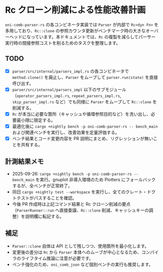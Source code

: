 # Rc クローン削減による性能改善計画

`oni-comb-parser-rs` の各コンビネータ実装では `Parser` が内部で `Rc<dyn Fn>` を多用しており、`Rc::clone` の参照カウンタ更新がベンチマーク時の大きなオーバーヘッドになっています。本ドキュメントでは、`Rc` の複製を減らしてパーサー実行時の間接参照コストを削るためのタスクを整理します。

## TODO
- [x] `parser/src/internal/parsers_impl.rs` の各コンビネータで `method.clone()` を廃止し、`Parser` をムーブして `parser.run(state)` を直接呼び出す。
- [x] `parser/src/internal/parsers_impl` 以下のサブモジュール（`operator_parsers_impl.rs`, `repeat_parsers_impl.rs`, `skip_parser_impl.rs` など）でも同様に `Parser` をムーブして `Rc::clone` を削減する。
- [x] `Rc` が本当に必要な箇所（キャッシュや循環参照目的など）を洗い出し、必要最小限に限定する。
- [x] 最適化後に `cargo +nightly bench -p oni-comb-parser-rs -- bench_main` および関連ベンチを実行し、改善効果を定量評価する。
- [x] ベンチ結果とコード変更内容を PR 説明にまとめ、リグレッションが無いことを共有する。

## 計測結果メモ
- 2025-09-26: `cargo +nightly bench -p oni-comb-parser-rs -- bench_main` を実行。gnuplot 非導入環境のため Plotters にフォールバックするが、全ベンチが正常終了。
- 同日 `cargo +nightly test --workspace` を実行し、全てのクレート・ドクトテストがパスすることを確認。
- 今後 PR 作成時は上記コマンド結果と Rc クローン削減の要点（`ParserRunner::run` へ直接委譲、`Rc::clone` 削減、キャッシュキーの調整）を説明欄に転記する。

## 補足
- `Parser::clone` 自体は API として残しつつ、使用箇所を最小化します。
- 変更後の差分は `Rc` から `Parser` 本体へのムーブが中心となるため、コンパイラのライフタイム推論に注意が必要です。
- ベンチ強化のため、`oni_comb_json` など個別ベンチの実行も推奨します。
